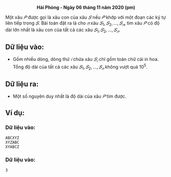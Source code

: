 **<center>Hải Phòng - Ngày 06 tháng 11 năm 2020 (pm)</center>**

Một xâu $𝑃$ được gọi là xâu con của xâu $𝑆$ nếu $𝑃$ khớp với một đoạn các ký tự liên tiếp trong $𝑆$. Bài toán đặt ra là cho $𝑛$ xâu $𝑆_1, 𝑆_2, … , 𝑆_𝑛$, tìm xâu $𝑃$ có độ dài lớn nhất là xâu con của tất cả các xâu $𝑆_1, 𝑆_2, … , 𝑆_𝑛$.

## Dữ liệu vào:
- Gồm nhiều dòng, dòng thứ $𝑖$ chứa xâu $𝑆_𝑖$ chỉ gồm toàn chữ cái in hoa. Tổng độ dài của tất cả các xâu $𝑆_1, 𝑆_2, … , 𝑆_𝑛$ không vượt quá $10^5$.

## Dữ liệu ra:
- Một số nguyên duy nhất là độ dài của xâu $𝑃$ tìm được.

## Ví dụ:
### Dữ liệu vào:
```
ABCXYZ
XYZABC
XYABCZ
```

### Dữ liệu vào:
```
3
```